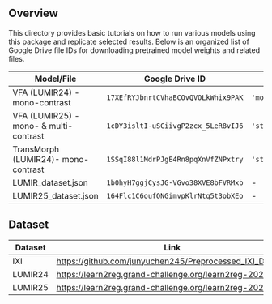 ## Overview

This directory provides basic tutorials on how to run various models using this package and replicate selected results. Below is an organized list of Google Drive file IDs for downloading pretrained model weights and related files.

|Model/File|Google Drive ID |Dict Key|
|---|---|---|
|VFA (LUMIR24) - mono-contrast| `17XEfRYJbnrtCVhaBCOvQVOLkWhix9PAK` |`'model_state_dict'`|
|VFA (LUMIR25) - mono- & multi-contrast| `1cDY3isltI-uSCiivgP2zcx_5LeR8vIJ6` |`'state_dict'`|
|TransMorph (LUMIR24)- mono-contrast|`1SSqI88l1MdrPJgE4Rn8pqXnVfZNPxtry`|`'state_dict'`|
|LUMIR_dataset.json|`1b0hyH7ggjCysJG-VGvo38XVE8bFVRMxb`|-|
|LUMIR25_dataset.json|`164Flc1C6oufONGimvpKlrNtq5t3obXEo`|-|

## Dataset

|Dataset|Link|
|---|---|
|IXI| https://github.com/junyuchen245/Preprocessed_IXI_Dataset|
|LUMIR24|https://learn2reg.grand-challenge.org/learn2reg-2024/|
|LUMIR25|https://learn2reg.grand-challenge.org/learn2reg-2025/|